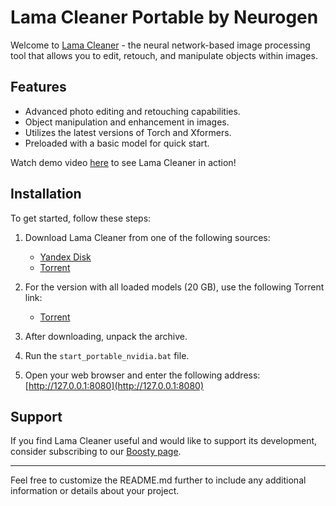 # Lama Cleaner Portable by Neurogen

Welcome to [Lama Cleaner](https://github.com/Sanster/lama-cleaner) - the neural network-based image processing tool that allows you to edit, retouch, and manipulate objects within images.

## Features

- Advanced photo editing and retouching capabilities.
- Object manipulation and enhancement in images.
- Utilizes the latest versions of Torch and Xformers.
- Preloaded with a basic model for quick start.

Watch demo video [here](https://youtu.be/BDV8uFVa1oI) to see Lama Cleaner in action!

## Installation

To get started, follow these steps:

1. Download Lama Cleaner from one of the following sources:
   - [Yandex Disk](https://disk.yandex.ru/d/EBkWOOrcQqJXHQ)
   - [Torrent](https://t.me/neurogen_news/328?comment=982)

2. For the version with all loaded models (20 GB), use the following Torrent link:
   - [Torrent](https://t.me/neurogen_news/328?comment=1002)

3. After downloading, unpack the archive.

4. Run the `start_portable_nvidia.bat` file.

5. Open your web browser and enter the following address: [http://127.0.0.1:8080](http://127.0.0.1:8080)

## Support

If you find Lama Cleaner useful and would like to support its development, consider subscribing to our [Boosty page](https://boosty.to/neurogen).

---

Feel free to customize the README.md further to include any additional information or details about your project.
